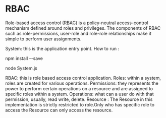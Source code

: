 # RBAC
Role-based access control (RBAC) is a policy-neutral access-control mechanism defined around roles and privileges. The components of RBAC such as role-permissions, user-role and role-role relationships make it simple to perform user assignments.

System: this is the application entry point. 
How to run :

npm install --save

node System.js

RBAC: this is role based access control application.
Roles: within a system, roles are created for various operations.
Permissions: they represents the power to perform certain operations on a resource and are assigned to specific roles within a system.
Operations: what can a user do with that permission, usually, read write, delete.
Resource : The Resource in this implementation is strictly restricted to role.Only who has specific role to access the Resource can only access the resource.
